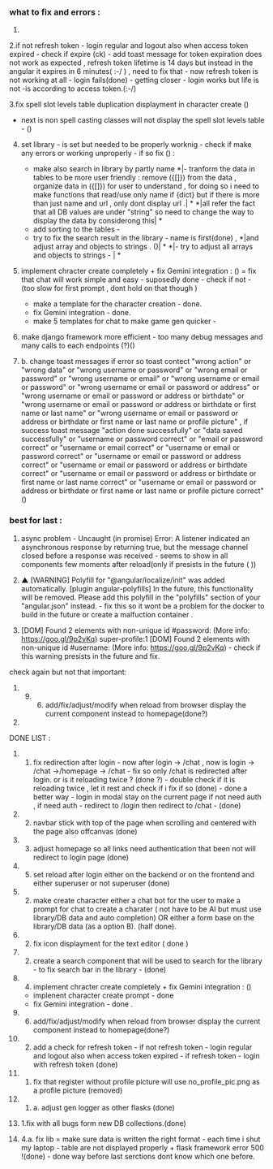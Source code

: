 ### what to fix and errors : 
1.

2.if not refresh token - login regular and logout also when access token expired - check if expire (ck) - add toast message for token expiration does not work as expected , refresh token lifetime is 14 days but instead in the angular it expires in 6 minutes( :-/ ) , need to fix that - now refresh token is not working at all - login fails(done) - getting closer - login works but life is not -is according to access token.(:-/)

3.fix spell slot levels table duplication displayment in character create () 
- next is non spell casting classes will not display the spell slot levels table - ()


4. set library - is set but needed to be properly worknig - check if make any errors or working unproperly - if so fix () :
   - make also search in library by partly name
   *|- tranform the data in tables to be more user friendly : remove ({[]}) from the data , organize data in ({[]}) for user to understand , for doing so i need to make functions that read/use only name if {dict} but if there is more than just name and url , only dont display url .| * 
   *|all refer the fact that all DB values are under "string" so need to change the way to display the data by considerong this| *
   - add sorting to the tables - 
   - try to fix the search result in the library - name is first(done) , *|and adjust array and objects to strings . ()| *
   *|- try to adjust all arrays and objects to strings - | *

5. implement chracter create completely + fix Gemini integration : ()
   = fix that chat will work  simple and easy - suposedly done - check if not - (too slow for first prompt , dont hold on that though )
   - make a template for the character creation - done.
   - fix Gemini integration - done.
   - make 5 templates for chat to make game gen quicker - 
   
6. make django framework more efficient - too many debug messages and many calls to each endpoints (?)()
6. b. change toast messages if error so toast contect "wrong action" or "wrong data" or "wrong username or password" or "wrong email or password" or "wrong username or email" or "wrong username or email or password" or "wrong username or email or password or address" or "wrong username or email or password or address or birthdate" or "wrong username or email or password or address or birthdate or first name or last name" or "wrong username or email or password or address or birthdate or first name or last name or profile picture" , if success toast message "action done successfully" or "data saved successfully" or "username or password correct" or "email or password correct" or "username or email correct" or "username or email or password correct" or "username or email or password or address correct" or "username or email or password or address or birthdate correct" or "username or email or password or address or birthdate or first name or last name correct" or "username or email or password or address or birthdate or first name or last name or profile picture correct" ()


### best for last : 
1. async problem - Uncaught (in promise) Error: A listener indicated an asynchronous response by returning true, but the message channel closed before a response was received - seems to show in all components few moments after reload(only if presists in the future ( )) 

2.  ▲ [WARNING] Polyfill for "@angular/localize/init" was added automatically. [plugin angular-polyfills]
            In the future, this functionality will be removed. Please add this polyfill in the "polyfills" section of your "angular.json" instead. - fix this so it wont be a problem for the docker to build in the future or create a malfuction container .


3. [DOM] Found 2 elements with non-unique id #password: (More info: https://goo.gl/9p2vKq) 
   super-profile:1 [DOM] Found 2 elements with non-unique id #username: (More info: https://goo.gl/9p2vKq)  - check if this warning presists in the future and fix.

check again but not that important: 
1. 9. 6. add/fix/adjust/modify when reload from browser display the current component instead to homepage(done?)
2. 

DONE LIST : 

1. 1. fix redirection after login - now after login -> /chat , now is login -> /chat ->/homepage -> /chat - fix so only /chat is redirected after login. or is it reloading twice ? (done ?) - double check if it is reloading twice , let it rest and check if i fix if so (done) - done a better way - login in modal stay on the current page if not need auth , if need auth - redirect to /login then redirect to /chat - (done)

2. 2. navbar stick with top of the page when scrolling and centered with the page also offcanvas (done) 

3. 3. adjust homepage so all links need authentication that been not will redirect to login page (done)

4. 5. set reload after login either on the backend or on the frontend and either superuser or not superuser (done)

5. 2. make create character either a chat bot for the user to make a prompt for chat to create a charater ( not have to be AI but must use library/DB data and auto completion) OR either a form base on the library/DB data (as a option B). (half done).

6. 2. fix icon displayment for the text editor ( done )

7. 2. create a search component that will be used to search for the library - to fix search bar in the library - (done)

8. 4. implement chracter create completely + fix Gemini integration : ()
   - implenent character create prompt - done
   - fix Gemini integration - done .

9. 6. add/fix/adjust/modify when reload from browser display the current component instead to homepage(done?)

10. 2. add a check for refresh token - if not refresh token - login regular and logout also when access token expired - if refresh token - login with refresh token (done)

11. 1. fix that register without profile picture will use no_profile_pic.png as a profile picture (removed)

12. 1. a. adjust gen logger as other flasks (done)

13. 1.fix with all bugs form new DB collections.(done)

14. 4.a. fix lib = make sure data is written the right format - each time i shut my laptop - table are not displayed properly + flask framework error 500 !(done) - done way before last serctions dont know which one before.

